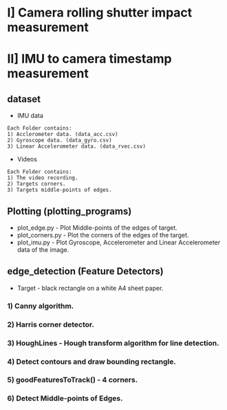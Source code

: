 # I] Camera rolling shutter impact measurement
# II] IMU to camera timestamp measurement

## dataset
* IMU data
```
Each Folder contains:
1) Acclerometer data. (data_acc.csv)
2) Gyroscope data. (data_gyro.csv)
3) Linear Accelerometer data. (data_rvec.csv)
```
* Videos
```
Each Folder contains:
1) The video recording.
2) Targets corners.
3) Targets middle-points of edges.
```

## Plotting (plotting_programs)
* plot_edge.py - Plot Middle-points of the edges of target.
* plot_corners.py - Plot the corners of the edges of the target.
* plot_imu.py - Plot Gyroscope, Accelerometer and Linear Accelerometer data of the image.

## edge_detection (Feature Detectors)
* Target - black rectangle on a white A4 sheet paper.
### 1) Canny algorithm.
### 2) Harris corner detector.
### 3) HoughLines - Hough transform algorithm for line detection.
### 4) Detect contours and draw bounding rectangle.
### 5) goodFeaturesToTrack() - 4 corners.
### 6) Detect Middle-points of Edges.
